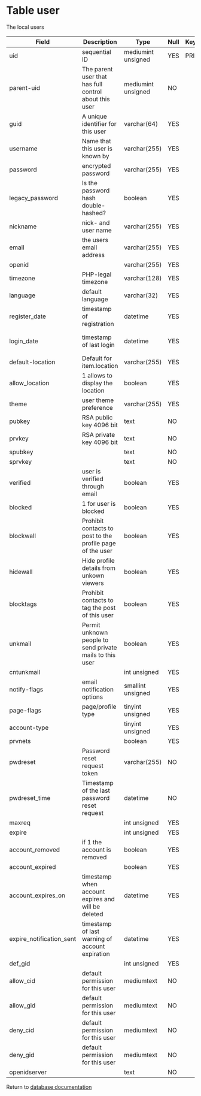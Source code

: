 Table user
===========
The local users

| Field | Description | Type | Null | Key | Default | Extra |
| ----- | ----------- | ---- | ---- | --- | ------- | ----- |
| uid | sequential ID | mediumint unsigned | YES | PRI |  | auto_increment |    
| parent-uid | The parent user that has full control about this user | mediumint unsigned | NO |  |  |  |    
| guid | A unique identifier for this user | varchar(64) | YES |  |  |  |    
| username | Name that this user is known by | varchar(255) | YES |  |  |  |    
| password | encrypted password | varchar(255) | YES |  |  |  |    
| legacy_password | Is the password hash double-hashed? | boolean | YES |  | 0 |  |    
| nickname | nick- and user name | varchar(255) | YES |  |  |  |    
| email | the users email address | varchar(255) | YES |  |  |  |    
| openid |  | varchar(255) | YES |  |  |  |    
| timezone | PHP-legal timezone | varchar(128) | YES |  |  |  |    
| language | default language | varchar(32) | YES |  | en |  |    
| register_date | timestamp of registration | datetime | YES |  | 0001-01-01 00:00:00 |  |    
| login_date | timestamp of last login | datetime | YES |  | 0001-01-01 00:00:00 |  |    
| default-location | Default for item.location | varchar(255) | YES |  |  |  |    
| allow_location | 1 allows to display the location | boolean | YES |  | 0 |  |    
| theme | user theme preference | varchar(255) | YES |  |  |  |    
| pubkey | RSA public key 4096 bit | text | NO |  |  |  |    
| prvkey | RSA private key 4096 bit | text | NO |  |  |  |    
| spubkey |  | text | NO |  |  |  |    
| sprvkey |  | text | NO |  |  |  |    
| verified | user is verified through email | boolean | YES |  | 0 |  |    
| blocked | 1 for user is blocked | boolean | YES |  | 0 |  |    
| blockwall | Prohibit contacts to post to the profile page of the user | boolean | YES |  | 0 |  |    
| hidewall | Hide profile details from unkown viewers | boolean | YES |  | 0 |  |    
| blocktags | Prohibit contacts to tag the post of this user | boolean | YES |  | 0 |  |    
| unkmail | Permit unknown people to send private mails to this user | boolean | YES |  | 0 |  |    
| cntunkmail |  | int unsigned | YES |  | 10 |  |    
| notify-flags | email notification options | smallint unsigned | YES |  | 65535 |  |    
| page-flags | page/profile type | tinyint unsigned | YES |  | 0 |  |    
| account-type |  | tinyint unsigned | YES |  | 0 |  |    
| prvnets |  | boolean | YES |  | 0 |  |    
| pwdreset | Password reset request token | varchar(255) | NO |  |  |  |    
| pwdreset_time | Timestamp of the last password reset request | datetime | NO |  |  |  |    
| maxreq |  | int unsigned | YES |  | 10 |  |    
| expire |  | int unsigned | YES |  | 0 |  |    
| account_removed | if 1 the account is removed | boolean | YES |  | 0 |  |    
| account_expired |  | boolean | YES |  | 0 |  |    
| account_expires_on | timestamp when account expires and will be deleted | datetime | YES |  | 0001-01-01 00:00:00 |  |    
| expire_notification_sent | timestamp of last warning of account expiration | datetime | YES |  | 0001-01-01 00:00:00 |  |    
| def_gid |  | int unsigned | YES |  | 0 |  |    
| allow_cid | default permission for this user | mediumtext | NO |  |  |  |    
| allow_gid | default permission for this user | mediumtext | NO |  |  |  |    
| deny_cid | default permission for this user | mediumtext | NO |  |  |  |    
| deny_gid | default permission for this user | mediumtext | NO |  |  |  |    
| openidserver |  | text | NO |  |  |  |    

Return to [database documentation](help/database)
